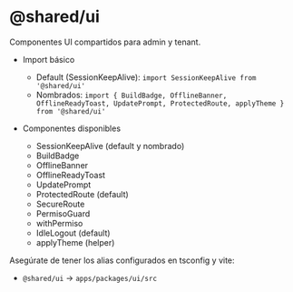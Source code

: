 @shared/ui
=================

Componentes UI compartidos para admin y tenant.

- Import básico
  - Default (SessionKeepAlive): `import SessionKeepAlive from '@shared/ui'`
  - Nombrados: `import { BuildBadge, OfflineBanner, OfflineReadyToast, UpdatePrompt, ProtectedRoute, applyTheme } from '@shared/ui'`

- Componentes disponibles
  - SessionKeepAlive (default y nombrado)
  - BuildBadge
  - OfflineBanner
  - OfflineReadyToast
  - UpdatePrompt
  - ProtectedRoute (default)
  - SecureRoute
  - PermisoGuard
  - withPermiso
  - IdleLogout (default)
  - applyTheme (helper)

Asegúrate de tener los alias configurados en tsconfig y vite:
- `@shared/ui` -> `apps/packages/ui/src`
